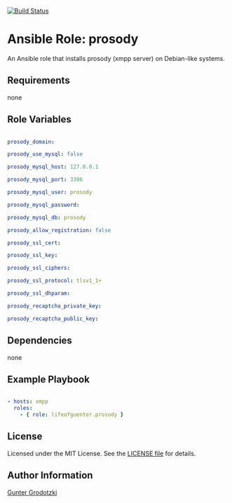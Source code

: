 [![Build Status](https://travis-ci.org/lifeofguenter/ansible-role-prosody.svg?branch=master)](https://travis-ci.org/lifeofguenter/ansible-role-prosody)

# Ansible Role: prosody

An Ansible role that installs prosody (xmpp server) on Debian-like systems.

## Requirements

none

## Role Variables

```yaml

prosody_domain:

prosody_use_mysql: false

prosody_mysql_host: 127.0.0.1

prosody_mysql_port: 3306

prosody_mysql_user: prosody

prosody_mysql_password:

prosody_mysql_db: prosody

prosody_allow_registration: false

prosody_ssl_cert:

prosody_ssl_key:

prosody_ssl_ciphers:

prosody_ssl_protocol: tlsv1_1+

prosody_ssl_dhparam:

prosody_recaptcha_private_key:

prosody_recaptcha_public_key:

```

## Dependencies

none

## Example Playbook

```yaml

- hosts: xmpp
  roles:
    - { role: lifeofguenter.prosody }
```

## License

Licensed under the MIT License. See the [LICENSE file](LICENSE) for details.

## Author Information

[Gunter Grodotzki](https://lifeofguenter.de)
